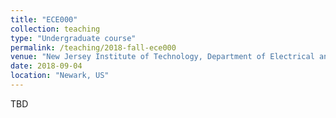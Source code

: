 ```yaml
---
title: "ECE000"
collection: teaching
type: "Undergraduate course"
permalink: /teaching/2018-fall-ece000
venue: "New Jersey Institute of Technology, Department of Electrical and Computer Engineering"
date: 2018-09-04
location: "Newark, US"
---
```


TBD